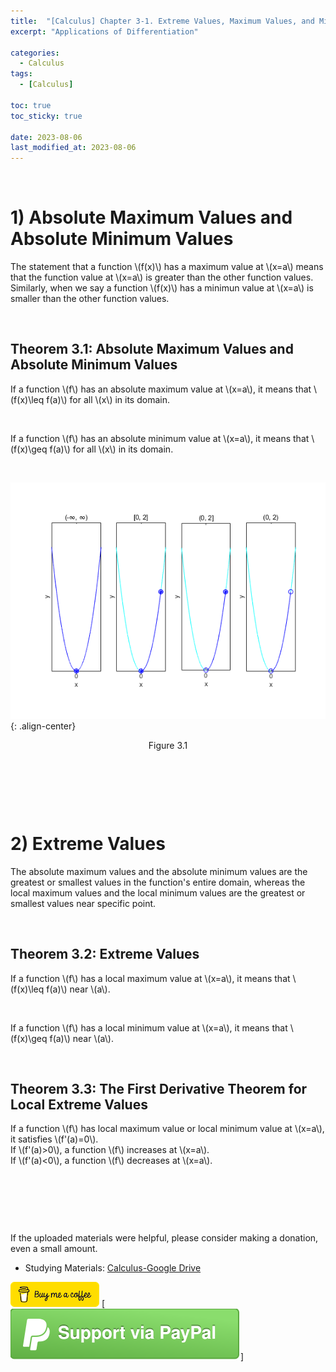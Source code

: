 ```yaml
---
title:  "[Calculus] Chapter 3-1. Extreme Values, Maximum Values, and Minimum Values"
excerpt: "Applications of Differentiation"

categories:
  - Calculus
tags:
  - [Calculus]

toc: true
toc_sticky: true
 
date: 2023-08-06
last_modified_at: 2023-08-06
---
```


&nbsp;

# 1) Absolute Maximum Values and Absolute Minimum Values
The statement that a function \\(f(x)\\) has a maximum value at \\(x=a\\) means that the function value at \\(x=a\\) is greater than the other function values. Similarly, when we say a function \\(f(x)\\) has a minimun value at \\(x=a\\) is smaller than the other function values.

&nbsp;

## Theorem 3.1: Absolute Maximum Values and Absolute Minimum Values
If a function \\(f\\) has an absolute maximum value at \\(x=a\\), it means that \\(f(x)\leq f(a)\\) for all \\(x\\) in its domain.

&nbsp;

If a function \\(f\\) has an absolute minimum value at \\(x=a\\), it means that \\(f(x)\geq f(a)\\) for all \\(x\\) in its domain.

&nbsp;

![image](/assets/images/calculus3.1.png){: .align-center}
<center>Figure 3.1</center>

&nbsp;

&nbsp;

&nbsp;

# 2) Extreme Values
The absolute maximum values and the absolute minimum values are the greatest or smallest values in the function's entire domain, whereas the local maximum values and the local minimum values are the greatest or smallest values near specific point.

&nbsp;

## Theorem 3.2: Extreme Values
If a function \\(f\\) has a local maximum value at \\(x=a\\), it means that \\(f(x)\leq f(a)\\) near \\(a\\).

&nbsp;

If a function \\(f\\) has a local minimum value at \\(x=a\\), it means that \\(f(x)\geq f(a)\\) near \\(a\\).

&nbsp;

## Theorem 3.3: The First Derivative Theorem for Local Extreme Values
If a function \\(f\\) has local maximum value or local minimum value at \\(x=a\\), it satisfies \\(f'(a)=0\\).\
If \\(f'(a)>0\\), a function \\(f\\) increases at \\(x=a\\).\
If \\(f'(a)<0\\), a function \\(f\\) decreases at \\(x=a\\).

&nbsp;

&nbsp;

&nbsp;

If the uploaded materials were helpful, please consider making a donation, even a small amount.
- Studying Materials: ​[Calculus-Google Drive](https://drive.google.com/drive/u/4/folders/1drK_vOgSmtsIKQOBA4gfI9Nj6-aPelun)

[!["Buy Me A Coffee"](https://raw.githubusercontent.com/Shine-Loi/Shine-Loi.github.io/master/assets/images/Buymeacoffee.png)](https://www.buymeacoffee.com/shine_loi_lee)
[![Support via PayPal](https://raw.githubusercontent.com/Shine-Loi/Shine-Loi.github.io/41d049ca49169c961adde8f77b7d0f6981851ea3/assets/images/Paypal.svg)]
